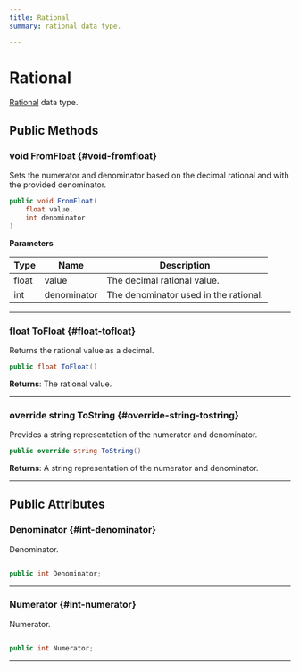```yaml
---
title: Rational
summary: rational data type. 

---
```


# Rational




[Rational](/unity-api/api/UnityEngine.XR.MagicLeap/MLCamera/Metadata/UnityEngine.XR.MagicLeap.MLCamera.Metadata.Rational.md) data type.   





## Public Methods

### void FromFloat {#void-fromfloat}

Sets the numerator and denominator based on the decimal rational and with the provided denominator. 

```csharp
public void FromFloat(
    float value,
    int denominator
)
```


**Parameters**

| Type | Name  | Description  | 
|--|--|--|
| float |value|The decimal rational value.|
| int |denominator|The denominator used in the rational.|






-----------

### float ToFloat {#float-tofloat}

Returns the rational value as a decimal. 

```csharp
public float ToFloat()
```






**Returns**: The rational value.



-----------

### override string ToString {#override-string-tostring}

Provides a string representation of the numerator and denominator. 

```csharp
public override string ToString()
```






**Returns**: A string representation of the numerator and denominator.



-----------

## Public Attributes

### Denominator {#int-denominator}

Denominator. 

```csharp

public int Denominator;

```






-----------

### Numerator {#int-numerator}

Numerator. 

```csharp

public int Numerator;

```






-----------

